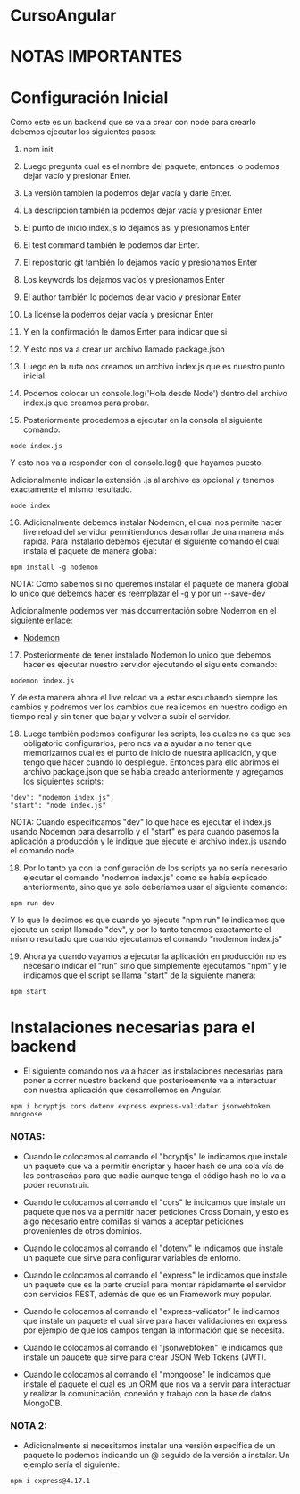 # CursoAngular

# NOTAS IMPORTANTES

Configuración Inicial
=====================

Como este es un backend que se va a crear con node para crearlo debemos ejecutar los siguientes pasos:

1. npm init

2. Luego pregunta cual es el nombre del paquete, entonces lo podemos dejar vacío y presionar Enter.

3. La versión también la podemos dejar vacía y darle Enter.

4. La descripción también la podemos dejar vacía y presionar Enter

5. El punto de inicio index.js lo dejamos así y presionamos Enter

6. El test command también le podemos dar Enter.

7. El repositorio git también lo dejamos vacío y presionamos Enter

8. Los keywords los dejamos vacíos y presionamos Enter

9. El author también lo podemos dejar vacío y presionar Enter

10. La license la podemos dejar vacía y presionar Enter

11. Y en la confirmación le damos Enter para indicar que si

12. Y esto nos va a crear un archivo llamado package.json

13. Luego en la ruta nos creamos un archivo index.js que es nuestro punto inicial.

14. Podemos colocar un console.log('Hola desde Node') dentro del archivo index.js que creamos para probar.

15. Posteriormente procedemos a ejecutar en la consola el siguiente comando:
```
node index.js
```

Y esto nos va a responder con el consolo.log() que hayamos puesto.

Adicionalmente indicar la extensión .js al archivo es opcional y tenemos exactamente el mismo resultado.

```
node index
```

16. Adicionalmente debemos instalar Nodemon, el cual nos permite hacer live reload del servidor permitiendonos desarrollar de una manera más rápida. Para instalarlo debemos ejecutar el siguiente comando el cual instala el paquete de manera global:

```
npm install -g nodemon
```

NOTA: Como sabemos si no queremos instalar el paquete de manera global lo unico que debemos hacer es reemplazar el -g y por un --save-dev

Adicionalmente podemos ver más documentación sobre Nodemon en el siguiente enlace: 

* [Nodemon](https://www.npmjs.com/package/nodemon)

17. Posteriormente de tener instalado Nodemon lo unico que debemos hacer es ejecutar nuestro servidor ejecutando el siguiente comando:

```
nodemon index.js
```
Y de esta manera ahora el live reload va a estar escuchando siempre los cambios y podremos ver los cambios que realicemos en nuestro codigo en tiempo real y sin tener que bajar y volver a subir el servidor.

18. Luego también podemos configurar los scripts, los cuales no es que sea obligatorio configurarlos, pero nos va a ayudar a no tener que memorizarnos cual es el punto de inicio de nuestra aplicación, y que tengo que hacer cuando lo despliegue. Entonces para ello abrimos el archivo package.json que se había creado anteriormente y agregamos los siguientes scripts:

```
"dev": "nodemon index.js",
"start": "node index.js"
```

NOTA: Cuando especificamos "dev" lo que hace es ejecutar el index.js usando Nodemon para desarrollo y el "start" es para cuando pasemos la aplicación a producción y le indique que ejecute el archivo index.js usando el comando node.

18. Por lo tanto ya con la configuración de los scripts ya no sería necesario ejecutar el comando "nodemon index.js" como se había explicado anteriormente, sino que ya solo deberíamos usar el siguiente comando:

```
npm run dev
```

Y lo que le decimos es que cuando yo ejecute "npm run" le indicamos que ejecute un script llamado "dev", y por lo tanto tenemos exactamente el mismo resultado que cuando ejecutamos el comando "nodemon index.js"

19. Ahora ya cuando vayamos a ejecutar la aplicación en producción no es necesario indicar el "run" sino que simplemente ejecutamos "npm" y le indicamos que el script se llama "start" de la siguiente manera:

```
npm start
```

Instalaciones necesarias para el backend
=========================================

* El siguiente comando nos va a hacer las instalaciones necesarias para poner a correr nuestro backend que posterioemente va a interactuar con nuestra aplicación que desarrollemos en Angular.

```
npm i bcryptjs cors dotenv express express-validator jsonwebtoken mongoose
```

### NOTAS:

* Cuando le colocamos al comando el "bcryptjs" le indicamos que instale un paquete que va a permitir encriptar y hacer hash de una sola vía de las contraseñas para que nadie aunque tenga el código hash no lo va a poder reconstruir.

* Cuando le colocamos al comando el "cors" le indicamos que instale un paquete que nos va a permitir hacer peticiones Cross Domain, y esto es algo necesario entre comillas si vamos a aceptar peticiones provenientes de otros dominios. 

* Cuando le colocamos al comando el "dotenv" le indicamos que instale un paquete que sirve para configurar variables de entorno.

* Cuando le colocamos al comando el "express" le indicamos que instale un paquete que es la parte crucial para montar rápidamente el servidor con servicios REST, además de que es un Framework muy popular.

* Cuando le colocamos al comando el "express-validator" le indicamos que instale un paquete el cual sirve para hacer validaciones en express por ejemplo de que los campos tengan la información que se necesita.

* Cuando le colocamos al comando el "jsonwebtoken" le indicamos que instale un pauqete que sirve para crear JSON Web Tokens (JWT).

* Cuando le colocamos al comando el "mongoose" le indicamos que instale el paquete el cual es un ORM que nos va a servir para interactuar y realizar la comunicación, conexión y trabajo con la base de datos MongoDB.

### NOTA 2:

* Adicionalmente si necesitamos instalar una versión específica de un paquete lo podemos indicando un @ seguido de la versión a instalar. Un ejemplo sería el siguiente:

```
npm i express@4.17.1
```
